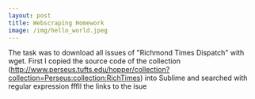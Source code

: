 ```yaml
---
layout: post
title: Webscraping Homework
image: /img/hello_world.jpeg
---
```


The task was to download all issues of "Richmond Times Dispatch" with wget. First I copied the source code of the collection 
(http://www.perseus.tufts.edu/hopper/collection?collection=Perseus:collection:RichTimes) into Sublime and searched with regular
expression fffll the links to the isue
